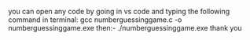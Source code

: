 you can open any code by going in vs code and typing the following command in terminal:
gcc numberguessinggame.c -o numberguessinggame.exe
then:-
./numberguessinggame.exe
thank you
